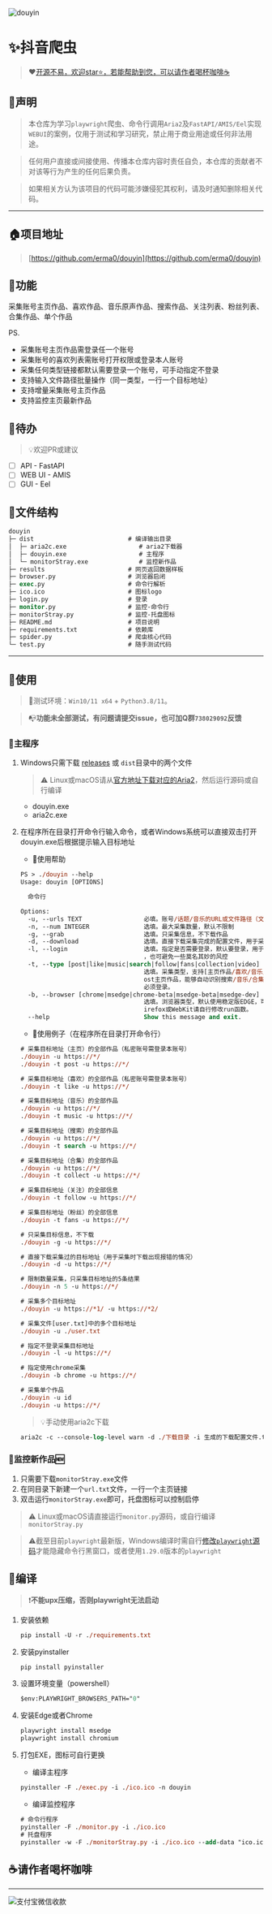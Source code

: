 ![douyin](https://socialify.git.ci/erma0/douyin/image?description=1&font=Source%20Code%20Pro&forks=1&issues=1&language=1&name=1&owner=1&pattern=Circuit%20Board&stargazers=1&theme=Auto)

# ✨抖音爬虫

> ❤️[开源不易，欢迎star⭐，若能帮助到您，可以请作者喝杯咖啡☕](#☕请作者喝杯咖啡)

## 📢声明

> 本仓库为学习`playwright`爬虫、命令行调用`Aria2`及`FastAPI/AMIS/Eel`实现`WEBUI`的案例，仅用于测试和学习研究，禁止用于商业用途或任何非法用途。

> 任何用户直接或间接使用、传播本仓库内容时责任自负，本仓库的贡献者不对该等行为产生的任何后果负责。

> 如果相关方认为该项目的代码可能涉嫌侵犯其权利，请及时通知删除相关代码。
---

## 🏠项目地址

> [https://github.com/erma0/douyin](https://github.com/erma0/douyin)

## 🍬功能

采集账号主页作品、喜欢作品、音乐原声作品、搜索作品、关注列表、粉丝列表、合集作品、单个作品

PS.

- 采集账号主页作品需登录任一个账号
- 采集账号的喜欢列表需账号打开权限或登录本人账号
- 采集任何类型链接都默认需要登录一个账号，可手动指定不登录
- 支持输入文件路径批量操作（同一类型，一行一个目标地址）
- 支持增量采集账号主页作品
- 支持监控主页最新作品

## ‍🚩待办

> 💡欢迎PR或建议

- [ ] API - FastAPI
- [ ] WEB UI - AMIS
- [ ] GUI - Eel

## 🌳文件结构

```ps
douyin                           
├─ dist                          # 编译输出目录
│  ├─ aria2c.exe                    # aria2下载器
│  ├─ douyin.exe                    # 主程序
│  └─ monitorStray.exe              # 监控新作品
├─ results                       # 网页返回数据样板
├─ browser.py                    # 浏览器启闭
├─ exec.py                       # 命令行解析
├─ ico.ico                       # 图标logo
├─ login.py                      # 登录
├─ monitor.py                    # 监控-命令行
├─ monitorStray.py               # 监控-托盘图标
├─ README.md                     # 项目说明
├─ requirements.txt              # 依赖库
├─ spider.py                     # 爬虫核心代码
└─ test.py                       # 随手测试代码
```

---

## 🚀使用

> 📍测试环境：`Win10/11 x64` + `Python3.8/11`。

> 📭**功能未全部测试，有问题请提交issue，也可加Q群`738029092`反馈**
>
### 🍔主程序

1. Windows只需下载 [releases](https://github.com/erma0/douyin/releases) 或 `dist`目录中的两个文件

    > ⚠️ Linux或macOS请从[官方地址下载对应的Aria2](https://github.com/aria2/aria2/releases)，然后运行源码或自行编译

    - douyin.exe
    - aria2c.exe

2. 在程序所在目录打开命令行输入命令，或者Windows系统可以直接双击打开douyin.exe后根据提示输入目标地址

    - 🐔使用帮助

    ```ps
    PS > ./douyin --help
    Usage: douyin [OPTIONS]

      命令行

    Options:
      -u, --urls TEXT                 必填。账号/话题/音乐的URL或文件路径（文件格式为一行一个URL），支持多次输入
      -n, --num INTEGER               选填。最大采集数量，默认不限制
      -g, --grab                      选填。只采集信息，不下载作品
      -d, --download                  选填。直接下载采集完成的配置文件，用于采集时下载失败后重试
      -l, --login                     选填。指定是否需要登录，默认要登录，用于采集主页作品、关注粉丝列表以及本人私密账号的信息
                                      ，也可避免一些莫名其妙的风控
      -t, --type [post|like|music|search|follow|fans|collection|video]
                                      选填。采集类型，支持[主页作品/喜欢/音乐/搜索/关注/粉丝/合集/单作品]，默认采集p
                                      ost主页作品，能够自动识别搜索/音乐/合集/单作品。采集账号主页作品或私密账号喜欢作品
                                      必须登录。
      -b, --browser [chrome|msedge|chrome-beta|msedge-beta|msedge-dev]
                                      选填。浏览器类型，默认使用稳定版EDGE，可选[chrome/msedge]，如需使用F
                                      irefox或WebKit请自行修改run函数。
      --help                          Show this message and exit.
    ```

    - 🏀使用例子（在程序所在目录打开命令行）

    ```ps
    # 采集目标地址（主页）的全部作品（私密账号需登录本账号）
    ./douyin -u https://*/ 
    ./douyin -t post -u https://*/ 

    # 采集目标地址（喜欢）的全部作品（私密账号需登录本账号）
    ./douyin -t like -u https://*/ 

    # 采集目标地址（音乐）的全部作品
    ./douyin -u https://*/ 
    ./douyin -t music -u https://*/ 

    # 采集目标地址（搜索）的全部作品
    ./douyin -u https://*/ 
    ./douyin -t search -u https://*/ 

    # 采集目标地址（合集）的全部作品
    ./douyin -u https://*/ 
    ./douyin -t collect -u https://*/ 

    # 采集目标地址（关注）的全部信息
    ./douyin -t follow -u https://*/ 

    # 采集目标地址（粉丝）的全部信息
    ./douyin -t fans -u https://*/ 

    # 只采集目标信息，不下载
    ./douyin -g -u https://*/ 

    # 直接下载采集过的目标地址（用于采集时下载出现报错的情况）
    ./douyin -d -u https://*/ 

    # 限制数量采集，只采集目标地址的5条结果
    ./douyin -n 5 -u https://*/ 

    # 采集多个目标地址
    ./douyin -u https://*1/ -u https://*2/ 

    # 采集文件[user.txt]中的多个目标地址
    ./douyin -u ./user.txt

    # 指定不登录采集目标地址
    ./douyin -l -u https://*/ 

    # 指定使用chrome采集
    ./douyin -b chrome -u https://*/ 

    # 采集单个作品
    ./douyin -u id
    ./douyin -u https://*/ 
    ```

    > 💡手动使用aria2c下载

    ```ps
    aria2c -c --console-log-level warn -d ./下载目录 -i 生成的下载配置文件.txt
    ```

### 🍕监控新作品🆕

1. 只需要下载`monitorStray.exe`文件
2. 在同目录下新建一个`url.txt`文件，一行一个主页链接
3. 双击运行`monitorStray.exe`即可，托盘图标可以控制启停

> ⚠️ Linux或macOS请直接运行`monitor.py`源码，或自行编译`monitorStray.py`

> ⚠️截至目前`playwright`最新版，Windows编译时需自行[修改`playwright`源码](https://github.com/microsoft/playwright-python/issues/1778#issuecomment-1565339726)才能隐藏命令行黑窗口，或者使用`1.29.0`版本的`playwright`

## 🔨编译

> ❗**不能upx压缩，否则playwright无法启动**

1. 安装依赖

    ```ps
    pip install -U -r ./requirements.txt
    ```

2. 安装pyinstaller

    ```ps
    pip install pyinstaller
    ```

3. 设置环境变量（powershell）

    ```ps
    $env:PLAYWRIGHT_BROWSERS_PATH="0"
    ```

4. 安装Edge或者Chrome

    ```ps
    playwright install msedge
    playwright install chromium
    ```

5. 打包EXE，图标可自行更换

    - 编译主程序

    ```ps
    pyinstaller -F ./exec.py -i ./ico.ico -n douyin
    ```

    - 编译监控程序

    ```ps
    # 命令行程序
    pyinstaller -F ./monitor.py -i ./ico.ico 
    # 托盘程序
    pyinstaller -w -F ./monitorStray.py -i ./ico.ico --add-data "ico.ico;."
    ```

## ☕请作者喝杯咖啡

---

![支付宝微信收款][1]

  [1]: https://erma0.cn/images/qrcode/shouqianma.png
